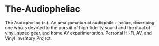 # The-Audiopheliac
The Audiopheliac (n.): An amalgamation of audiophile + heliac, describing one who is devoted to the pursuit of high-fidelity sound and the ritual of vinyl, stereo gear, and home AV experimentation. Personal Hi-Fi, AV, and Vinyl Inventory Project.
